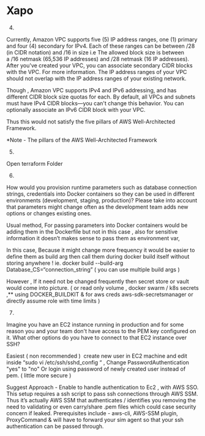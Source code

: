 # Xapo

4.

Currently, Amazon VPC supports five (5) IP address ranges, one (1) primary and four (4) secondary for IPv4. Each of these ranges can be between /28 (in CIDR notation) and /16 in size i.e The allowed block size is between a /16 netmask (65,536 IP addresses) and /28 netmask (16 IP addresses). After you've created your VPC, you can associate secondary CIDR blocks with the VPC. For more information. The IP address ranges of your VPC should not overlap with the IP address ranges of your existing network.

Though , Amazon VPC supports IPv4 and IPv6 addressing, and has different CIDR block size quotas for each. By default, all VPCs and subnets must have IPv4 CIDR blocks—you can't change this behavior. You can optionally associate an IPv6 CIDR block with your VPC.

Thus this would not satisfy the five pillars of AWS Well-Architected Framework.

*Note - 
The pillars of the AWS Well-Architected Framework


5.  
Open terraform Folder

6.
 How would you provision runtime parameters such as database connection strings, credentials into Docker containers so they can be used in different environments (development, staging, production)? Please take into account that parameters might change often as the development team adds new options or changes existing ones.

Usual method,
 For passing parameters into Docker containers would be adding them in the Dockerfile but not in this case , also for sensitive information it doesn’t makes sense to pass them as environment var, 

In this case,
 Because it might change more frequency it would be easier to define them as build arg then call them during docker build itself without storing anywhere ! ie. docker build --build-arg Database_CS=“connection_string” ( you can use multiple build args ) 

However , 
 If it need not be changed frequently then secret store or vault would come into picture. ( or read only volume , docker swarm / k8s secrets ,** using DOCKER_BUILDKIT & for aws creds
 aws-sdk-secretsmanager or directly assume role with time limits ) 

7. 
Imagine you have an EC2 instance running in production and for some reason you and your team don't have access to the PEM key configured on it. What other options do you have to connect to that EC2 instance over SSH?

Easiest ( non recommended )  create new user in EC2 machine and edit inside “sudo vi /etc/ssh/sshd_config “ , Change PasswordAuthentication "yes" to "no" Or login using password of newly created user instead of pem. ( little more secure )

Suggest Approach - 
Enable to handle authentication to Ec2 , with AWS SSO.
This setup requires a ssh script to pass ssh connections through AWS SSM. Thus it’s actually AWS SSM that authenticates / identifies you removing the need to validating or even carry/share .pem files which could case security concern if leaked.
Prerequisites include - aws-cli, AWS-SSM plugin, ProxyCommand & will have to forward your sim agent so that your ssh authentication can be passed through.
